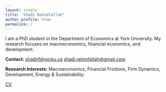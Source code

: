 ```yaml
---
layout: single
title: "Shadi Rahimfallah"
author_profile: true
permalink: /
---
```


I am a PhD student in the Department of Economics at York University. My research focuses on macroeconomics, financial economics, and development.

**Contact:** shadirf@yorku.ca
             shadi.rahimfallah@gmail.com

**Research Interests:** Macroeconomics, Financial Frictions, Firm Dynamics, Development, Energy & Sustainability.

[CV](/cv/)  <!-- change the link if your CV lives elsewhere -->
